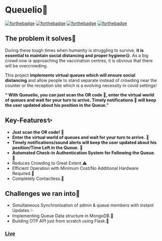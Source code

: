 # Queuelio👥

[![forthebadge](https://forthebadge.com/images/badges/built-with-love.svg)](https://forthebadge.com) [![forthebadge](https://forthebadge.com/images/badges/made-with-javascript.svg)](https://forthebadge.com) [![forthebadge](https://forthebadge.com/images/badges/made-with-python.svg)](https://forthebadge.com) [![forthebadge](https://forthebadge.com/images/badges/powered-by-coffee.svg)](https://forthebadge.com)

## The problem it solves🎯
During these tough times when humanity is struggling to survive, **it is essential to maintain social distancing and proper hygiene**😷. As a big crowd now is approaching the vaccination centres, it is obvious that there will be overcrowding.

This project **implements virtual queues which will ensure social distancing** and allow people to stand separate instead of crowding near the counter or the reception site which is a evolving necessity in covid settings!

**“ With Queuelio, you can just scan the OR code 📱, enter the virtual world of queues and wait for your turn to arrive. Timely notifications 🔔 will keep the user updated about his position in the Queue.”**

## Key-Features✨
- **Just scan the OR code!** 📱
- **Enter the virtual world of queues and wait for your turn to arrive.** 👥
- **Timely notifications/sound alerts will keep the user updated about his position/Time Left in the Queue.** 🔔
- **Automated Check-in Authentication System for Following the Queue.** 🔐
- Reduces Crowding to Great Extent.⚠️
- Efficient Operation with Minimum Cost/No Additional Hardware Required.💸
- Completely Contactless.🙏

## Challenges we ran into🚧
- Simultaneous Synchronisation of admin & queue members with instant Updates.✨
- Implementing Queue Data structure in MongoDB.📃
- Building OTP API just from scratch using Flask.📝

### [Live](https://queuelio.herokuapp.com)